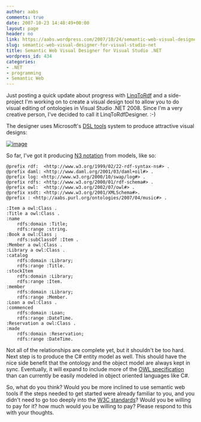 ```yaml
---
author: aabs
comments: true
date: 2007-10-23 14:48:49+00:00
layout: page
header: no
link: https://aabs.wordpress.com/2007/10/24/semantic-web-visual-designer-for-visual-studio-net/
slug: semantic-web-visual-designer-for-visual-studio-net
title: Semantic Web Visual Designer for Visual Studio .NET
wordpress_id: 434
categories:
- .NET
- programming
- Semantic Web
---
```


Just posting a quick update about progress with [LinqToRdf](http://code.google.com/p/linqtordf/) and a side-project I'm working on to create a visual design tool to allow you to do visual editing of ontologies in Visual Studio .NET 2008. Since I'm a very creative person, I've decided to call it LinqToRdfDesigner. :-)

The designer uses Microsoft's [DSL tools](http://msdn2.microsoft.com/en-au/library/bb126235(VS.80).aspx) system to produce attractive visual designs:

[![image](http://aabs.files.wordpress.com/2007/10/image-thumb.png)](http://aabs.files.wordpress.com/2007/10/image.png)

So far, I've got it producing [N3 notation](http://aabs.wordpress.com/semantic-web/the-n3-cheat-sheet/) from models, like so:

    
    @prefix rdf:  <http://www.w3.org/1999/02/22-rdf-syntax-ns#> .
    @prefix daml: <http://www.daml.org/2001/03/daml+oil#> .
    @prefix log: <http://www.w3.org/2000/10/swap/log#> .
    @prefix rdfs: <http://www.w3.org/2000/01/rdf-schema#> .
    @prefix owl:  <http://www.w3.org/2002/07/owl#> .
    @prefix xsdt: <http://www.w3.org/2001/XMLSchema#>.
    @prefix : <http://aabs.purl.org/ontologies/2007/04/music#> .
    
    :Item a owl:Class .
    :Title a owl:Class .
    :name
        rdfs:domain :Title;
        rdfs:range :string.
    :Book a owl:Class ;
        rdfs:subClassOf :Item .
    :Member a owl:Class .
    :Library a owl:Class .
    :catalog
        rdfs:domain :Library;
        rdfs:range :Title.
    :stockItem
        rdfs:domain :Library;
        rdfs:range :Item.
    :member
        rdfs:domain :Library;
        rdfs:range :Member.
    :Loan a owl:Class .
    :commenced
        rdfs:domain :Loan;
        rdfs:range :DateTime.
    :Reservation a owl:Class .
    :made
        rdfs:domain :Reservation;
        rdfs:range :DateTime.


[](http://11011.net/software/vspaste)

Not all of the relationships are complete yet, but it shouldn't be too hard. Next step is to produce the C# entity model as well. This should have the nice side benefit that the ontology and the object model are always kept in sync. Eventually, it will expand to include more of the [OWL specification](http://www.w3.org/2004/OWL/) than can currently be easily modeled in object oriented languages like C#.

So, what do you think? Would you be more inclined to use semantic web tools if the steps needed to get started were already familiar to you, and you didn't need to go too deeply into the [W3C standards](http://www.w3.org/)? Would you be willing to pay for it? how much would you be willing to pay? Please respond to this with your thoughts.
